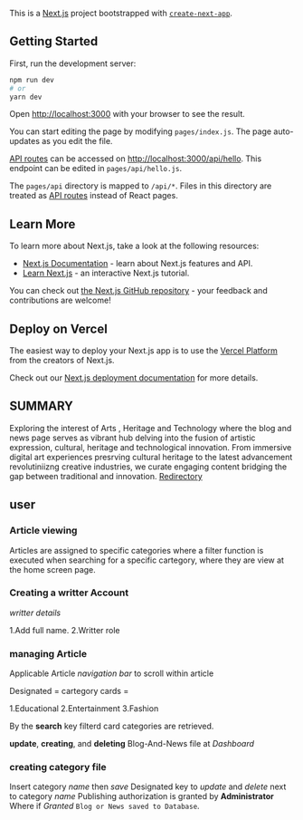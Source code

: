 This is a [Next.js](https://nextjs.org/) project bootstrapped with [`create-next-app`](https://github.com/vercel/next.js/tree/canary/packages/create-next-app).

## Getting Started

First, run the development server:


```bash
npm run dev
# or
yarn dev
```

Open [http://localhost:3000](http://localhost:3000) with your browser to see the result.

You can start editing the page by modifying `pages/index.js`. The page auto-updates as you edit the file.

[API routes](https://nextjs.org/docs/api-routes/introduction) can be accessed on [http://localhost:3000/api/hello](http://localhost:3000/api/hello). This endpoint can be edited in `pages/api/hello.js`.

The `pages/api` directory is mapped to `/api/*`. Files in this directory are treated as [API routes](https://nextjs.org/docs/api-routes/introduction) instead of React pages.

## Learn More

To learn more about Next.js, take a look at the following resources:

- [Next.js Documentation](https://nextjs.org/docs) - learn about Next.js features and API.
- [Learn Next.js](https://nextjs.org/learn) - an interactive Next.js tutorial.

You can check out [the Next.js GitHub repository](https://github.com/vercel/next.js/) - your feedback and contributions are welcome!

## Deploy on Vercel

The easiest way to deploy your Next.js app is to use the [Vercel Platform](https://vercel.com/new?utm_medium=default-template&filter=next.js&utm_source=create-next-app&utm_campaign=create-next-app-readme) from the creators of Next.js.

Check out our [Next.js deployment documentation](https://nextjs.org/docs/deployment) for more details.

## SUMMARY
Exploring the interest of Arts , Heritage and Technology where the blog and news page serves as vibrant hub delving into the fusion of artistic expression, cultural, heritage and technological innovation.
From immersive digital art experiences presrving cultural heritage to the latest advancement revolutiniizng creative industries, we curate engaging content bridging the gap between traditional and innovation.    [Redirectory](https://docs.google.com/presentation/d/1eWHWL6Akn9R475ZpZybEgtfNvyaUNczk3dOsYj0YUHQ/edit?usp=sharing)

## user
### Article viewing
Articles are assigned to specific categories where a filter function is executed when searching for a specific cartegory, where they are view at the home screen page.

### Creating a writter Account

*writter details*

1.Add full name.
2.Writter role

### managing Article

Applicable Article *navigation bar* to scroll within article

Designated = cartegory cards =

1.Educational
2.Entertainment
3.Fashion

By the **search** key filterd card categories are retrieved.

**update**, **creating**, and **deleting** Blog-And-News file at *Dashboard*

### creating category file

Insert category *name* then *save*
Designated key to *update* and *delete* next to category *name*
Publishing authorization is granted by **Administrator**
Where if *Granted* ```Blog or News saved to Database```.

